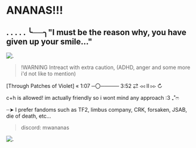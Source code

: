 #                 ANANAS!!!

## . . . . . ╰──╮"I must be the reason why, you have given up your smile..."

![.](https://files.catbox.moe/8b16mf.jpg)

> !WARNING
> Intreact with extra caution, (ADHD, anger and some more i'd not like to mention)

[Through Patches of Violet] «
1:07 ─〇───── 3:52
⇄   ◃◃   ⅠⅠ   ▹▹   ↻


c+h is allowed! im actually friendly so i wont mind any approach :3 ₊˚ෆ

┈➤ I prefer fandoms such as TF2, limbus company, CRK, forsaken, JSAB, die of death, etc...

> discord: mwananas

![.](https://files.catbox.moe/dcnuez.gif)

